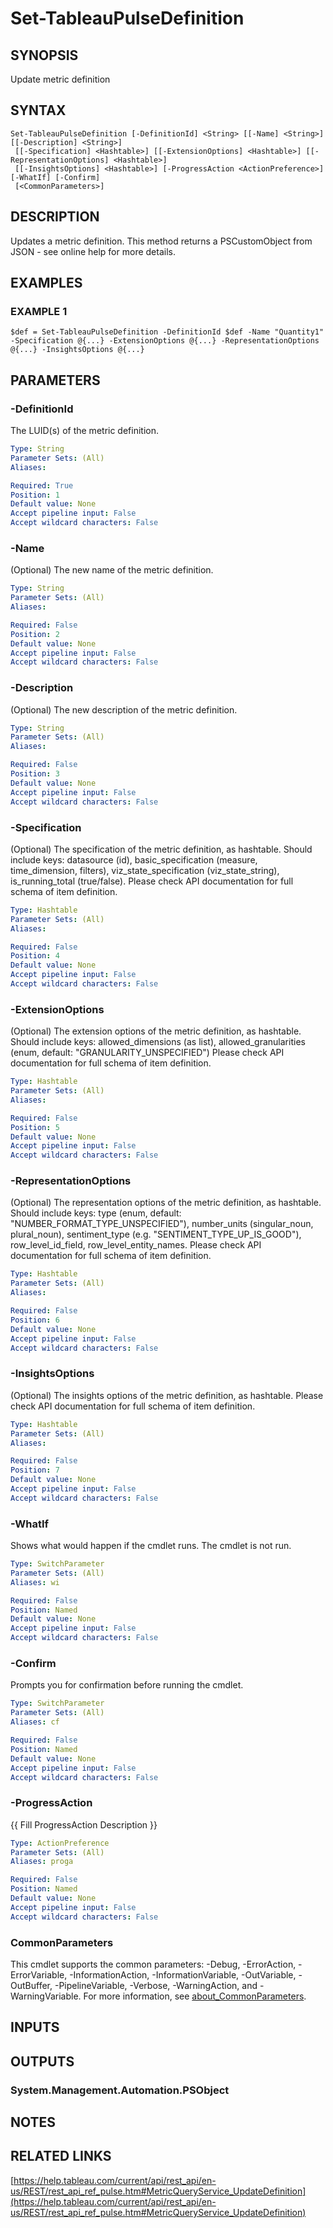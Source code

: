 # Set-TableauPulseDefinition

## SYNOPSIS
Update metric definition

## SYNTAX

```
Set-TableauPulseDefinition [-DefinitionId] <String> [[-Name] <String>] [[-Description] <String>]
 [[-Specification] <Hashtable>] [[-ExtensionOptions] <Hashtable>] [[-RepresentationOptions] <Hashtable>]
 [[-InsightsOptions] <Hashtable>] [-ProgressAction <ActionPreference>] [-WhatIf] [-Confirm]
 [<CommonParameters>]
```

## DESCRIPTION
Updates a metric definition.
This method returns a PSCustomObject from JSON - see online help for more details.

## EXAMPLES

### EXAMPLE 1
```
$def = Set-TableauPulseDefinition -DefinitionId $def -Name "Quantity1" -Specification @{...} -ExtensionOptions @{...} -RepresentationOptions @{...} -InsightsOptions @{...}
```

## PARAMETERS

### -DefinitionId
The LUID(s) of the metric definition.

```yaml
Type: String
Parameter Sets: (All)
Aliases:

Required: True
Position: 1
Default value: None
Accept pipeline input: False
Accept wildcard characters: False
```

### -Name
(Optional) The new name of the metric definition.

```yaml
Type: String
Parameter Sets: (All)
Aliases:

Required: False
Position: 2
Default value: None
Accept pipeline input: False
Accept wildcard characters: False
```

### -Description
(Optional) The new description of the metric definition.

```yaml
Type: String
Parameter Sets: (All)
Aliases:

Required: False
Position: 3
Default value: None
Accept pipeline input: False
Accept wildcard characters: False
```

### -Specification
(Optional) The specification of the metric definition, as hashtable.
Should include keys: datasource (id), basic_specification (measure, time_dimension, filters), viz_state_specification (viz_state_string),
is_running_total (true/false).
Please check API documentation for full schema of item definition.

```yaml
Type: Hashtable
Parameter Sets: (All)
Aliases:

Required: False
Position: 4
Default value: None
Accept pipeline input: False
Accept wildcard characters: False
```

### -ExtensionOptions
(Optional) The extension options of the metric definition, as hashtable.
Should include keys: allowed_dimensions (as list), allowed_granularities (enum, default: "GRANULARITY_UNSPECIFIED")
Please check API documentation for full schema of item definition.

```yaml
Type: Hashtable
Parameter Sets: (All)
Aliases:

Required: False
Position: 5
Default value: None
Accept pipeline input: False
Accept wildcard characters: False
```

### -RepresentationOptions
(Optional) The representation options of the metric definition, as hashtable.
Should include keys: type (enum, default: "NUMBER_FORMAT_TYPE_UNSPECIFIED"), number_units (singular_noun, plural_noun),
sentiment_type (e.g.
"SENTIMENT_TYPE_UP_IS_GOOD"), row_level_id_field, row_level_entity_names.
Please check API documentation for full schema of item definition.

```yaml
Type: Hashtable
Parameter Sets: (All)
Aliases:

Required: False
Position: 6
Default value: None
Accept pipeline input: False
Accept wildcard characters: False
```

### -InsightsOptions
(Optional) The insights options of the metric definition, as hashtable.
Please check API documentation for full schema of item definition.

```yaml
Type: Hashtable
Parameter Sets: (All)
Aliases:

Required: False
Position: 7
Default value: None
Accept pipeline input: False
Accept wildcard characters: False
```

### -WhatIf
Shows what would happen if the cmdlet runs.
The cmdlet is not run.

```yaml
Type: SwitchParameter
Parameter Sets: (All)
Aliases: wi

Required: False
Position: Named
Default value: None
Accept pipeline input: False
Accept wildcard characters: False
```

### -Confirm
Prompts you for confirmation before running the cmdlet.

```yaml
Type: SwitchParameter
Parameter Sets: (All)
Aliases: cf

Required: False
Position: Named
Default value: None
Accept pipeline input: False
Accept wildcard characters: False
```

### -ProgressAction
{{ Fill ProgressAction Description }}

```yaml
Type: ActionPreference
Parameter Sets: (All)
Aliases: proga

Required: False
Position: Named
Default value: None
Accept pipeline input: False
Accept wildcard characters: False
```

### CommonParameters
This cmdlet supports the common parameters: -Debug, -ErrorAction, -ErrorVariable, -InformationAction, -InformationVariable, -OutVariable, -OutBuffer, -PipelineVariable, -Verbose, -WarningAction, and -WarningVariable. For more information, see [about_CommonParameters](http://go.microsoft.com/fwlink/?LinkID=113216).

## INPUTS

## OUTPUTS

### System.Management.Automation.PSObject
## NOTES

## RELATED LINKS

[https://help.tableau.com/current/api/rest_api/en-us/REST/rest_api_ref_pulse.htm#MetricQueryService_UpdateDefinition](https://help.tableau.com/current/api/rest_api/en-us/REST/rest_api_ref_pulse.htm#MetricQueryService_UpdateDefinition)

